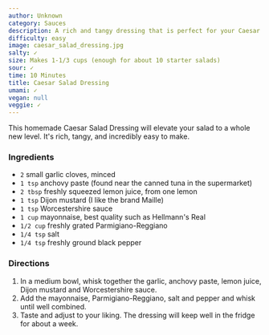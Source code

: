 ```yaml
---
author: Unknown
category: Sauces
description: A rich and tangy dressing that is perfect for your Caesar salads.
difficulty: easy
image: caesar_salad_dressing.jpg
salty: ✓
size: Makes 1-1/3 cups (enough for about 10 starter salads)
sour: ✓
time: 10 Minutes
title: Caesar Salad Dressing
umami: ✓
vegan: null
veggie: ✓
---
```

This homemade Caesar Salad Dressing will elevate your salad to a whole new level. It's rich, tangy, and incredibly easy to make. 

### Ingredients

* `2` small garlic cloves, minced
* `1 tsp` anchovy paste (found near the canned tuna in the supermarket)
* `2 tbsp` freshly squeezed lemon juice, from one lemon
* `1 tsp` Dijon mustard (I like the brand Maille)
* `1 tsp` Worcestershire sauce
* `1 cup` mayonnaise, best quality such as Hellmann's Real
* `1/2 cup` freshly grated Parmigiano-Reggiano
* `1/4 tsp` salt
* `1/4 tsp` freshly ground black pepper

### Directions

1. In a medium bowl, whisk together the garlic, anchovy paste, lemon juice, Dijon mustard and Worcestershire sauce.
2. Add the mayonnaise, Parmigiano-Reggiano, salt and pepper and whisk until well combined.
3. Taste and adjust to your liking. The dressing will keep well in the fridge for about a week.
